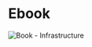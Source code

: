 # Ebook

   ![Book - Infrastructure](https://github.com/a-sharifov/Ebook/actions/workflows/tests.yml/badge.svg)

